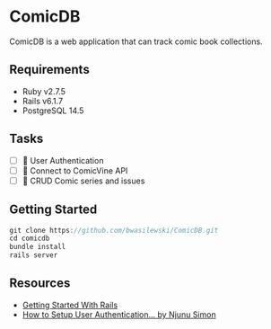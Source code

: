 # ComicDB

ComicDB is a web application that can track comic book collections.

## Requirements

- Ruby v2.7.5
- Rails v6.1.7
- PostgreSQL 14.5

## Tasks

- [ ] 🤝 User Authentication
- [ ] 🔌 Connect to ComicVine API
- [ ] 💾 CRUD Comic series and issues

## Getting Started

``` javascript
git clone https://github.com/bwasilewski/ComicDB.git
cd comicdb
bundle install
rails server
```

## Resources

- [Getting Started With Rails](https://guides.rubyonrails.org/v6.1/getting_started.html)
- [How to Setup User Authentication... by Njunu Simon](https://www.section.io/engineering-education/how-to-setup-user-authentication-from-scratch-with-rails-6/#configuring-routes)